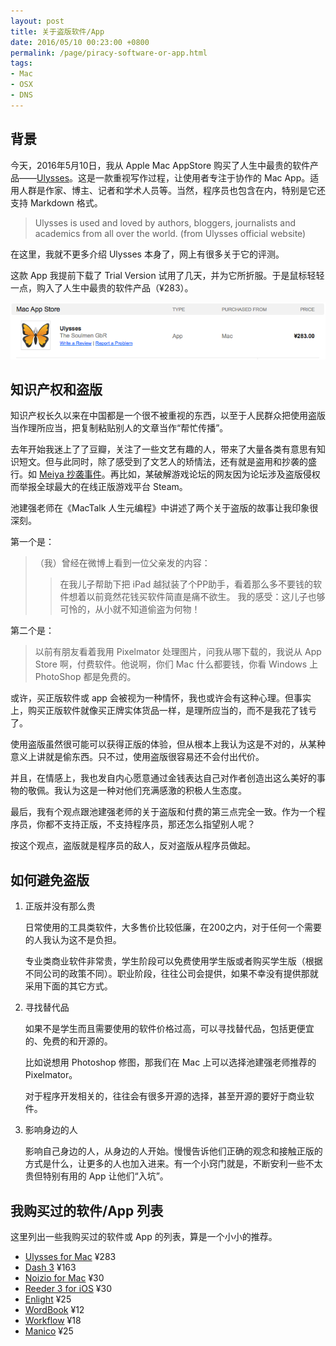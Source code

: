 ```yaml
---
layout: post
title: 关于盗版软件/App
date: 2016/05/10 00:23:00 +0800
permalink: /page/piracy-software-or-app.html
tags:
- Mac
- OSX
- DNS
---
```


## 背景

今天，2016年5月10日，我从 Apple Mac AppStore 购买了人生中最贵的软件产品——[Ulysses](http://ulyssesapp.com)。这是一款重视写作过程，让使用者专注于协作的 Mac App。适用人群是作家、博主、记者和学术人员等。当然，程序员也包含在内，特别是它还支持 Markdown 格式。

> Ulysses is used and loved by authors, bloggers, journalists and academics from all over the world. (from Ulysses official website)

在这里，我就不更多介绍 Ulysses 本身了，网上有很多关于它的评测。

这款 App 我提前下载了 Trial Version 试用了几天，并为它所折服。于是鼠标轻轻一点，购入了人生中最贵的软件产品（¥283）。

![](/image/ulysses-order.png)

## 知识产权和盗版

知识产权长久以来在中国都是一个很不被重视的东西，以至于人民群众把使用盗版当作理所应当，把复制粘贴别人的文章当作“帮忙传播”。

去年开始我迷上了了豆瓣，关注了一些文艺有趣的人，带来了大量各类有意思有知识短文。但与此同时，除了感受到了文艺人的矫情法，还有就是盗用和抄袭的盛行。如 [Meiya 抄袭事件]( https://www.douban.com/note/551300680/)。再比如，某破解游戏论坛的网友因为论坛涉及盗版侵权而举报全球最大的在线正版游戏平台 Steam。

池建强老师在《MacTalk 人生元编程》中讲述了两个关于盗版的故事让我印象很深刻。

第一个是：

> （我）曾经在微博上看到一位父亲发的内容：
> > 在我儿子帮助下把 iPad 越狱装了个PP助手，看着那么多不要钱的软件想着以前竟然花钱买软件简直是痛不欲生。
> 我的感受：这儿子也够可怜的，从小就不知道偷盗为何物！

第二个是：

> 以前有朋友看着我用 Pixelmator 处理图片，问我从哪下载的，我说从 App Store 啊，付费软件。他说啊，你们 Mac 什么都要钱，你看 Windows 上 PhotoShop 都是免费的。

或许，买正版软件或 app 会被视为一种情怀，我也或许会有这种心理。但事实上，购买正版软件就像买正牌实体货品一样，是理所应当的，而不是我花了钱亏了。

使用盗版虽然很可能可以获得正版的体验，但从根本上我认为这是不对的，从某种意义上讲就是偷东西。只不过，使用盗版很容易还不会付出代价。

并且，在情感上，我也发自内心愿意通过金钱表达自己对作者创造出这么美好的事物的敬佩。我认为这是一种对他们充满感激的积极人生态度。

最后，我有个观点跟池建强老师的关于盗版和付费的第三点完全一致。作为一个程序员，你都不支持正版，不支持程序员，那还怎么指望别人呢？

按这个观点，盗版就是程序员的敌人，反对盗版从程序员做起。

## 如何避免盗版

1. 正版并没有那么贵

    日常使用的工具类软件，大多售价比较低廉，在200之内，对于任何一个需要的人我认为这不是负担。

    专业类商业软件非常贵，学生阶段可以免费使用学生版或者购买学生版（根据不同公司的政策不同）。职业阶段，往往公司会提供，如果不幸没有提供那就采用下面的其它方式。

2. 寻找替代品

    如果不是学生而且需要使用的软件价格过高，可以寻找替代品，包括更便宜的、免费的和开源的。

    比如说想用 Photoshop 修图，那我们在 Mac 上可以选择池建强老师推荐的 Pixelmator。

    对于程序开发相关的，往往会有很多开源的选择，甚至开源的要好于商业软件。

3. 影响身边的人

    影响自己身边的人，从身边的人开始。慢慢告诉他们正确的观念和接触正版的方式是什么，让更多的人也加入进来。有一个小窍门就是，不断安利一些不太贵但特别有用的 App 让他们“入坑”。

## 我购买过的软件/App 列表

这里列出一些我购买过的软件或 App 的列表，算是一个小小的推荐。

* [Ulysses for Mac](https://itunes.apple.com/cn/app/ulysses/id623795237?mt=12) ¥283
* [Dash 3](https://itunes.apple.com/cn/app/dash-3-api-docs-snippets./id449589707?mt=12) ¥163
* [Noizio for Mac](https://itunes.apple.com/cn/app/noizio/id928871589?mt=12) ¥30
* [Reeder 3 for iOS](https://itunes.apple.com/cn/app/reeder-3/id697846300?mt=8) ¥30
* [Enlight](https://itunes.apple.com/cn/app/enlight/id930026670?mt=8) ¥25
* [WordBook](https://itunes.apple.com/cn/app/wordbook-english-dictionary/id289694924?mt=8) ¥12
* [Workflow](https://itunes.apple.com/cn/app/workflow-powerful-automation/id915249334?mt=8) ¥18
* [Manico](https://itunes.apple.com/cn/app/manico/id724472954?mt=12) ¥25
